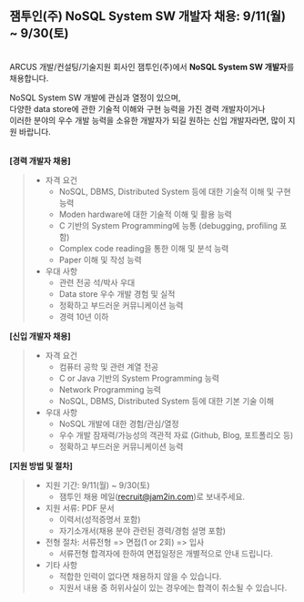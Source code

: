 ## 잼투인(주) NoSQL System SW 개발자 채용: 9/11(월) ~ 9/30(토)

&nbsp; <br />
ARCUS 개발/컨설팅/기술지원 회사인 잼투인(주)에서 **NoSQL System SW 개발자**를 채용합니다.

NoSQL System SW 개발에 관심과 열정이 있으며,  <br />
다양한 data store에 관한 기술적 이해와 구현 능력을 가진 경력 개발자이거나 <br />
이러한 분야의 우수 개발 능력을 소유한 개발자가 되길 원하는 신입 개발자라면, 많이 지원 바랍니다. <br />
&nbsp;


**[경력 개발자 채용]**

> - 자격 요건
>    - NoSQL, DBMS, Distributed System 등에 대한 기술적 이해 및 구현 능력
>    - Moden hardware에 대한 기술적 이해 및 활용 능력 
>    - C 기반의 System Programming에 능통 (debugging, profiling 포함)
>    - Complex code reading을 통한 이해 및 분석 능력
>    - Paper 이해 및 작성 능력
> - 우대 사항
>    - 관련 전공 석/박사 우대
>    - Data store 우수 개발 경험 및 실적
>    - 정확하고 부드러운 커뮤니케이션 능력
>    - 경력 10년 이하


**[신입 개발자 채용]**

> - 자격 요건
>    - 컴퓨터 공학 및 관련 계열 전공
>    - C or Java 기반의 System Programming 능력 
>    - Network Programming 능력
>    - NoSQL, DBMS, Distributed System 등에 대한 기본 기술 이해
> - 우대 사항
>    - NoSQL 개발에 대한 경험/관심/열정
>    - 우수 개발 잠재력/가능성의 객관적 자료 (Github, Blog, 포트폴리오 등)
>    - 정확하고 부드러운 커뮤니케이션 능력 


**[지원 방법 및 절차]**

> - 지원 기간: 9/11(월) ~ 9/30(토)
>    - 잼투인 채용 메일(<recruit@jam2in.com>)로 보내주세요.
> - 지원 서류: PDF 문서
>    -  이력서(성적증명서 포함)
>    -  자기소개서(채용 분야 관련된 경력/경험 설명 포함)
> - 전형 절차: 서류전형 => 면접(1 or 2회) => 입사
>    - 서류전형 합격자에 한하여 면접일정은 개별적으로 안내 드립니다.
> - 기타 사항
>    - 적합한 인력이 없다면 채용하지 않을 수 있습니다.
>    - 지원서 내용 중 허위사실이 있는 경우에는 합격이 취소될 수 있습니다.
